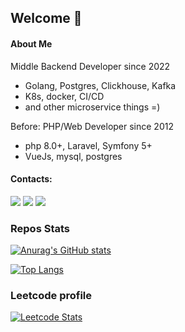 ## Welcome 👋

#### About Me
Middle Backend Developer since 2022
- Golang, Postgres, Clickhouse, Kafka
- K8s, docker, CI/CD
- and other microservice things =)

Before: PHP/Web Developer since 2012
- php 8.0+, Laravel, Symfony 5+
- VueJs, mysql, postgres

#### Contacts:
<a href = "https://www.linkedin.com/in/alexander-shander-9a6782106/"><img src="https://img.shields.io/badge/LinkedIn-0077B5?style=for-the-badge&logo=linkedin&logoColor=white" /></a>
<a href = "https://t.me/cranky4"><img src="https://img.shields.io/badge/telegram-229ED9?style=for-the-badge&logo=telegram&logoColor=white" /></a>
<a href="mailto:sylvl0n@yandex.ru"><img src="https://img.shields.io/badge/mail-c71610?style=for-the-badge&logo=gmail&logoColor=white" /></a>

### Repos Stats
[![Anurag's GitHub stats](https://github-readme-stats.vercel.app/api?username=cranky4&show_icons=true&theme=dracula)](https://github.com/anuraghazra/github-readme-stats)

[![Top Langs](https://github-readme-stats.vercel.app/api/top-langs/?username=cranky4&layout=compact&theme=react)](https://github.com/anuraghazra/github-readme-stats)

### Leetcode profile
[![Leetcode Stats](https://leetcard.jacoblin.cool/cranky4)](https://leetcode.com/cranky4)
